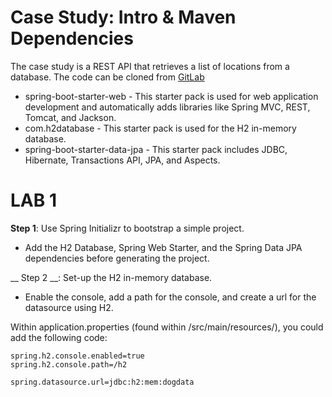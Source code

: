# Case Study: Intro & Maven Dependencies
The case study is a REST API that retrieves a list of locations from a database. The code can be cloned from [GitLab](https://gitlab.com/videolearning/udacity-java/tree/master/Lesson2-restapis)

* spring-boot-starter-web - This starter pack is used for web application development and automatically adds libraries like Spring MVC, REST, Tomcat, and Jackson.
* com.h2database - This starter pack is used for the H2 in-memory database.
* spring-boot-starter-data-jpa - This starter pack includes JDBC, Hibernate, Transactions API, JPA, and Aspects.

# LAB 1
__Step 1__: Use Spring Initializr to bootstrap a simple project.
* Add the H2 Database, Spring Web Starter, and the Spring Data JPA dependencies before generating the project.

__ Step 2 __: Set-up the H2 in-memory database.
* Enable the console, add a path for the console, and create a url for the datasource using H2.

Within application.properties (found within /src/main/resources/), you could add the following code:

```
spring.h2.console.enabled=true
spring.h2.console.path=/h2

spring.datasource.url=jdbc:h2:mem:dogdata
```
